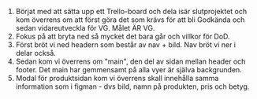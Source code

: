 1. Börjat med att sätta upp ett Trello-board och dela isär slutprojektet
  och kom överrens om att först göra det som krävs för att bli Godkända och sedan vidareutveckla för VG. Målet ÄR VG.
2. Fokus på att bryta ned så mycket det bara går och villkor för DoD.
3. Först bröt vi ned headern som består av nav + bild. Nav bröt vi ner i delar också.
4. Sedan kom vi överrens om "main", den del av sidan mellan header och footer. Det main har gemmensamt på alla vyer är själva backgrunden.
5. Modal för produktsidan kom vi överrens skall innehålla samma information som i figman - dvs bild, namn på produkten, pris och betyg.

